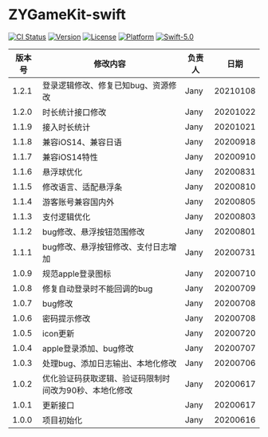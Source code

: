# ZYGameKit-swift

[![CI Status](http://img.shields.io/travis/amayne/.svg?style=flat)](https://travis-ci.org/amayne/ZYGameKit-swift)
[![Version](https://img.shields.io/cocoapods/v/ZYGameKit-swift.svg?style=flat)](http://cocoapods.org/pods/ZYGameKit-swift)
[![License](https://img.shields.io/cocoapods/l/ZYGameKit-swift.svg?style=flat)](http://cocoapods.org/pods/ZYGameKit-swift)
[![Platform](https://img.shields.io/cocoapods/p/ZYGameKit-swift.svg?style=flat)](http://cocoapods.org/pods/ZYGameKit-swift)
[![Swift-5.0](http://img.shields.io/badge/Swift-5.0-blue.svg)]()

|  版本号  | 修改内容  | 负责人  |日期|
| ------------ | ------------ | ------------ | ------------ |
| 1.2.1 |  登录逻辑修改、修复已知bug、资源修改|  Jany |20210108|
| 1.2.0 |  时长统计接口修改|  Jany |20201022|
| 1.1.9 |  接入时长统计|  Jany |20201021|
| 1.1.8  |  兼容iOS14、兼容日语|  Jany |20200918|
| 1.1.7  |  兼容iOS14特性|  Jany |20200910|
| 1.1.6  |  悬浮球优化|  Jany |20200831|
| 1.1.5 |  修改语言、适配悬浮条|  Jany |20200810|
| 1.1.4  |  游客账号兼容国内外|  Jany |20200805|
| 1.1.3  |  支付逻辑优化|  Jany |20200803|
| 1.1.2  |  bug修改、悬浮按钮范围修改|  Jany |20200801|
| 1.1.1  |  bug修改、悬浮按钮修改、支付日志增加|  Jany |20200731|
| 1.0.9  |  规范apple登录图标|  Jany |20200710|
| 1.0.8  |  修复自动登录时不能回调的bug|  Jany |20200709|
| 1.0.7  |  bug修改|  Jany |20200708|
| 1.0.6 |  密码提示修改|  Jany |20200708|
| 1.0.5  |  icon更新|  Jany |20200720|
| 1.0.4  |  apple登录添加、bug修改|  Jany |20200707|
| 1.0.3  |  处理bug、添加日志输出、本地化修改|  Jany |20200706|
| 1.0.2  |  优化验证码获取逻辑、验证码限制时间改为90秒、本地化修改|  Jany |20200617|
| 1.0.1  |  更新接口|  Jany |20200617|
| 1.0.0  |  项目初始化|  Jany |20200616|
